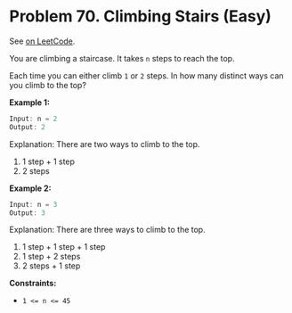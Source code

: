 Problem 70. Climbing Stairs (Easy)
==================================

See [on LeetCode](https://leetcode.com/problems/climbing-stairs/).

You are climbing a staircase. It takes `n` steps to reach the top.

Each time you can either climb `1` or `2` steps. In how many distinct ways can you climb to the top?

**Example 1:**

```Rust
Input: n = 2
Output: 2
```

Explanation: There are two ways to climb to the top.

1. 1 step + 1 step
2. 2 steps

**Example 2:**

```Rust
Input: n = 3
Output: 3
```

Explanation: There are three ways to climb to the top.

1. 1 step + 1 step + 1 step
2. 1 step + 2 steps
3. 2 steps + 1 step

**Constraints:**

* `1 <= n <= 45`

